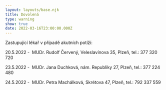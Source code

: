 ```yaml
---
layout: layouts/base.njk
title: Dovolená
type: warning
show: true
date: 2022-03-16T23:00:00.000Z
---
```

Zastupující lékař v případě akutních potíží:

20.5.2022 -  MUDr. Rudolf Červený, Veleslavínova 35, Plzeň, tel.: 377 320 720

23.5.2022 -  MUDr. Jana Duchková, nám. Republiky 27, Plzeň, tel.: 377 224 480

24.5.2022 -  MUDr. Petra Machálková, Skrétova 47, Plzeň, tel.: 792 337 559
